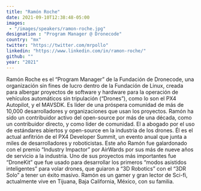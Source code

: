 ```yaml
---
title: "Ramón Roche"
date: 2021-09-10T12:38:48-05:00
images:
 - "/images/speakers/ramon-roche.jpg"
designation : "Program Manager @ Dronecode"
country: "mx"
twitter: "https://twitter.com/mrpollo"
linkedin: "https://www.linkedin.com/in/ramon-roche/"
github: ""
year: "2021"
---
```


Ramón Roche es el “Program Manager” de la Fundación de Dronecode, una organización sin fines de lucro dentro de la Fundación de Linux, creada para albergar proyectos de software y hardware para la operación de vehículos automáticos sin tripulación (“Drones”), como lo son el PX4 Autopilot, y el MAVSDK. Es líder de una próspera comunidad de más de 10,000 desarrolladores y organizaciones que usan los proyectos. Ramón ha sido un contribuidor activo del open-source por más de una década, como un contribuidor directo, y como líder de comunidad. El a abogado por el uso de estándares abiertos y open-source en la industria de los drones. Él es el actual anfitrión de el PX4 Developer Summit, un evento anual que junta a miles de desarrolladores y roboticistas. Este año Ramón fue galardonado con el premio “Industry Impactor” por AirWards por sus más de nueve años de servicio a la industria. Uno de sus proyectos más importantes fue “DroneKit” que fue usado para desarrollar los primeros “modos asistidos inteligentes” para volar drones, que guiaron a “3D Robotics” con el “3DR Solo” a tener un éxito masivo. Ramón es un gamer y gran lector de Sci-fi, actualmente vive en Tijuana, Baja California, México, con su familia.

